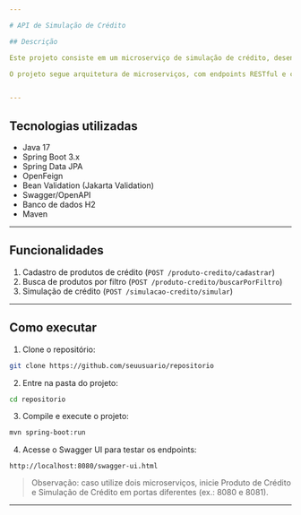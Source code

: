 ```yaml
---

# API de Simulação de Crédito

## Descrição

Este projeto consiste em um microserviço de simulação de crédito, desenvolvido em Spring Boot, que permite cadastrar produtos de crédito e realizar simulações financeiras com base no valor solicitado e no número de meses.

O projeto segue arquitetura de microserviços, com endpoints RESTful e comunicação entre serviços via OpenFeign. A documentação é feita com Swagger/OpenAPI.


---
```


## Tecnologias utilizadas

- Java 17
- Spring Boot 3.x
- Spring Data JPA
- OpenFeign
- Bean Validation (Jakarta Validation)
- Swagger/OpenAPI
- Banco de dados H2
- Maven

---

## Funcionalidades

1. Cadastro de produtos de crédito (`POST /produto-credito/cadastrar`)
2. Busca de produtos por filtro (`POST /produto-credito/buscarPorFiltro`)
3. Simulação de crédito (`POST /simulacao-credito/simular`)

---

## Como executar

1. Clone o repositório:

```bash
git clone https://github.com/seuusuario/repositorio
```

2. Entre na pasta do projeto:

```bash
cd repositorio
```

3. Compile e execute o projeto:

```bash
mvn spring-boot:run
```

4. Acesse o Swagger UI para testar os endpoints:

```
http://localhost:8080/swagger-ui.html
```

> Observação: caso utilize dois microserviços, inicie Produto de Crédito e Simulação de Crédito em portas diferentes (ex.: 8080 e 8081).

---
